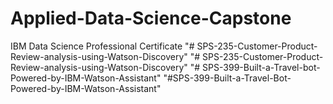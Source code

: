 # Applied-Data-Science-Capstone
IBM Data Science Professional Certificate
"# SPS-235-Customer-Product-Review-analysis-using-Watson-Discovery" 
"# SPS-235-Customer-Product-Review-analysis-using-Watson-Discovery" 
"# SPS-399-Built-a-Travel-bot-Powered-by-IBM-Watson-Assistant"
"#SPS-399-Built-a-Travel-Bot-Powered-by-IBM-Watson-Assistant"
